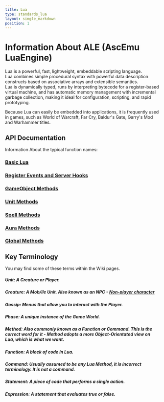```yaml
---
title: Lua
type: standards_lua
layout: single_markdown
position: 1
---
```


# Information About ALE (AscEmu LuaEngine)

Lua is a powerful, fast, lightweight, embeddable scripting language.   
Lua combines simple procedural syntax with powerful data description constructs based on associative arrays and extensible semantics.   
Lua is dynamically typed, runs by interpreting bytecode for a register-based virtual machine, and has automatic memory management with incremental garbage collection, making it ideal for configuration, scripting, and rapid prototyping.   

Because Lua can easily be embedded into applications, it is frequently used in games, such as World of Warcraft, Far Cry, Baldur's Gate, Garry's Mod and Warhammer titles.

## API Documentation

Information About the typical function names:

### [Basic Lua](/Wiki/docs/standards_sctipts/methods_lua/Basic_Lua)

### [Register Events and Server Hooks](/Wiki/docs/standards_sctipts/methods_lua/List_of_all_Events)

### [GameObject Methods](/Wiki/docs/standards_sctipts/methods_lua/GameObject_Methods)

### [Unit Methods](/Wiki/docs/standards_sctipts/methods_lua/Unit_Methods)

### [Spell Methods](/Wiki/docs/standards_sctipts/methods_lua/Spell_Methods)

### [Aura Methods](/Wiki/docs/standards_sctipts/methods_lua/Aura_Methods)

### [Global Methods](/Wiki/docs/standards_sctipts/methods_lua/Global_Methods)

## Key Terminology
You may find some of these terms within the Wiki pages.

##### **Unit:** A Creature or Player.

##### **Creature:** A Mob/ile Unit. Also known as an NPC - [Non-player character](https://en.wikipedia.org/wiki/Non-player_character)

##### **Gossip:** Menus that allow you to interact with the Player.

##### **Phase:** A unique instance of the Game World.

##### **Method:** Also commonly known as a **Function** or **Command**. This is the correct word for it - Method adopts a more Object-Orientated view on Lua, which is what we want.

##### **Function:** A block of code in Lua.

##### **Command:** Usually assumed to be any Lua Method, it is incorrect terminology. It is not a command.

##### **Statement:** A piece of code that performs a single action.

##### **Expression:** A statement that evaluates true or false.
